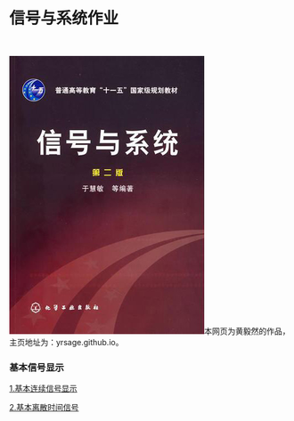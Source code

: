 <html>
<head>
    <title>欢迎来到黄毅然的主页</title>
    <link href="style.css"  rel="stylesheet" type="text/css" />
    <script type="text/x-mathjax-config">
        MathJax.Hub.Config({tex2jax: {inlineMath: [['$','$'], ['\\(','\\)']]}});
</script>
    <script type="text/javascript"
    src="http://cdn.mathjax.org/mathjax/latest/MathJax.js?config=TeX-AMS-MML_HTMLorMML">
   </script>

</head>
<body>
<h1>信号与系统作业</h1>
<br>
<p>
<p1><img src="signal.jpg" />本网页为黄毅然的作品，主页地址为：yrsage.github.io。</p1>
</p>
<h3>基本信号显示</h3>
<p>
    <p1><a href="https://github.com/yrsage/asoihdo/blob/master/基本连续信号显示.py">1.基本连续信号显示</a></p1>
</p>
<p>
        <p1><a href="https://github.com/yrsage/asoihdo/blob/master/基本离散时间信号.py">2.基本离散时间信号</a></p1>
    </p>
</p>
</body>
</html>

